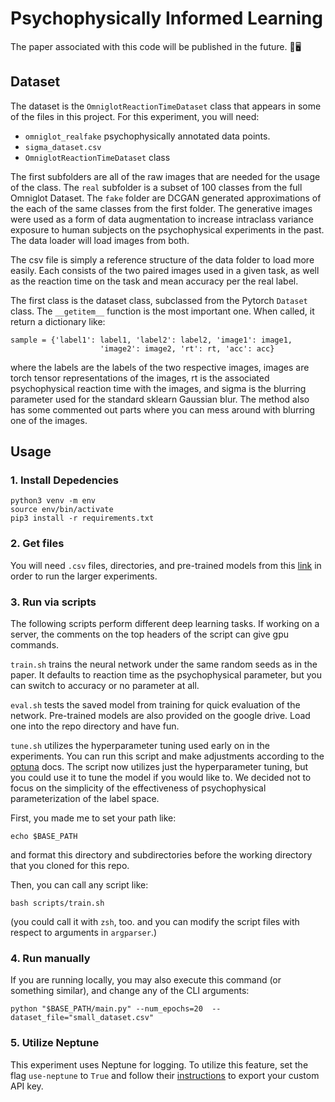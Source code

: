 # Psychophysically Informed Learning

The paper associated with this code will be published 
in the future. 🧠🖥️

## Dataset

The dataset is the `OmniglotReactionTimeDataset` class that appears in some of the files in this project. For this experiment, you will need: 

- `omniglot_realfake` psychophysically annotated data points.
- `sigma_dataset.csv`
- `OmniglotReactionTimeDataset` class

The first subfolders are all of the raw images that are needed for the usage of the class. The `real` subfolder is a subset of 100 classes from the full Omniglot Dataset. The `fake` folder are DCGAN generated approximations of the each of the same classes from the first folder. The generative images were used as a form of data augmentation to increase intraclass variance exposure to human subjects on the psychophysical experiments in the past. The data loader will load images from both. 

The csv file is simply a reference structure of the data folder to load more easily. Each consists of the two paired images used in a given task, as well as the reaction time on the task and mean accuracy per the real label. 

The first class is the dataset class, subclassed from the Pytorch `Dataset` class. The `__getitem__` function is the most important one. When called, it return a dictionary like: 
```       
sample = {'label1': label1, 'label2': label2, 'image1': image1,
                    'image2': image2, 'rt': rt, 'acc': acc} 
```
where the labels are the labels of the two respective images, images are torch tensor representations of the images, rt is the associated psychophysical reaction time with the images, and sigma is the blurring parameter used for the standard sklearn Gaussian blur. The method also has some commented out parts where you can mess around with blurring one of the images.


## Usage

### 1. Install Depedencies

```
python3 venv -m env
source env/bin/activate
pip3 install -r requirements.txt
```

### 2. Get files

You will need `.csv` files, directories, and pre-trained models from this [link](https://drive.google.com/drive/folders/1mCEpZP8rmN-4SvF1QQVH5qWSQC7LtUv_?usp=sharing)
in order to run the larger experiments.

### 3. Run via scripts

The following scripts perform different deep learning tasks. If working on a server, the comments on the top headers of the script can give gpu commands.

`train.sh` trains the neural network under the same random seeds as in the paper. It defaults to reaction time as the psychophysical parameter, but you can switch to accuracy or no parameter at all.

`eval.sh` tests the saved model from training for quick evaluation of the network. Pre-trained models are also provided on the google drive. Load one into the repo directory and have fun. 

`tune.sh` utilizes the hyperparameter tuning used early on in the experiments. You can run this script and make adjustments according to the [optuna](https://optuna.org/) docs. The script now utilizes just the hyperparameter tuning, but you could use it to tune the model if you would like to. We decided not to focus on the simplicity of the effectiveness of psychophysical parameterization of the label space.  

First, you made me to set your path like: 
```
echo $BASE_PATH
```
and format this directory and subdirectories before the working directory that you cloned for this repo. 

Then, you can call any script like: 
```
bash scripts/train.sh
```

(you could call it with `zsh`, too. and you can modify the script files
with respect to arguments in `argparser`.)

### 4. Run manually

If you are running locally, you may also execute this command (or something similar), and change any of the CLI arguments: 

```
python "$BASE_PATH/main.py" --num_epochs=20  --dataset_file="small_dataset.csv"
```

### 5. Utilize Neptune

This experiment uses Neptune for logging. To utilize this feature, set the flag `use-neptune` to 
`True` and follow their [instructions](https://neptune.ai/) to export your custom API key. 